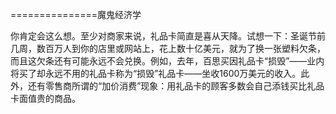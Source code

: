 ===============魔鬼经济学

你肯定会这么想。至少对商家来说，礼品卡简直是喜从天降。试想一下：圣诞节前几周，数百万人到你的店里或网站上，花上数十亿美元，就为了换一张塑料欠条，而且这欠条还有可能永远不会兑换。例如，去年，百思买因礼品卡“损毁”——业内将买了却永远不用的礼品卡称为“损毁”礼品卡——坐收1600万美元的收入。此外，还有零售商所谓的“加价消费”现象：用礼品卡的顾客多数会自己添钱买比礼品卡面值贵的商品。